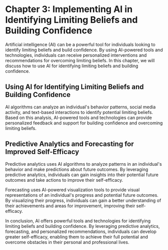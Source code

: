 Chapter 3: Implementing AI in Identifying Limiting Beliefs and Building Confidence
==================================================================================

Artificial intelligence (AI) can be a powerful tool for individuals looking to identify limiting beliefs and build confidence. By using AI-powered tools and technologies, individuals can receive personalized interventions and recommendations for overcoming limiting beliefs. In this chapter, we will discuss how to use AI for identifying limiting beliefs and building confidence.

Using AI for Identifying Limiting Beliefs and Building Confidence
-----------------------------------------------------------------

AI algorithms can analyze an individual's behavior patterns, social media activity, and text-based interactions to identify potential limiting beliefs. Based on this analysis, AI-powered tools and technologies can provide personalized feedback and support for building confidence and overcoming limiting beliefs.

Predictive Analytics and Forecasting for Improved Self-Efficacy
---------------------------------------------------------------

Predictive analytics uses AI algorithms to analyze patterns in an individual's behavior and make predictions about future outcomes. By leveraging predictive analytics, individuals can gain insights into their potential future outcomes and take actions to improve their self-efficacy.

Forecasting uses AI-powered visualization tools to provide visual representations of an individual's progress and potential future outcomes. By visualizing their progress, individuals can gain a better understanding of their achievements and areas for improvement, improving their self-efficacy.

In conclusion, AI offers powerful tools and technologies for identifying limiting beliefs and building confidence. By leveraging predictive analytics, forecasting, and personalized recommendations, individuals can develop greater self-efficacy, enabling them to achieve their full potential and overcome obstacles in their personal and professional lives.
